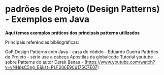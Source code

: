 # padrões de Projeto (Design Patterns) - Exemplos em Java
<b>Aqui temos exemplos práticos dos principais patterns utilizados</b>

Principais referências bibliográficas:

GoF
Design Patterns com Java - casa do códido - Eduardo Guerra
Padrões de Projeto - série use a cabeça
Apostilas da globalcode
Tutorial youtube sobre Patterns do autor Derek Banas - (https://www.youtube.com/watch?v=vNHpsC5ng_E&list=PLF206E906175C7E07)

